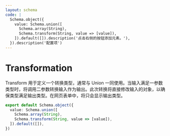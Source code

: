 ```yaml
---
layout: schema
code: |
  Schema.object({
    value: Schema.union([
      Schema.array(String),
      Schema.transform(String, value => [value]),
    ]).default([]).description('点击右侧的按钮添加元素。'),
  }).description('配置项')
---
```


# Transformation

Transform 用于定义一个转换类型，通常与 Union 一同使用。当输入满足一参数类型时，将调用二参数转换输入作为输出。此次转换将直接修改输入的对象，以确保类型满足输出类型。在网页表单中，将只会显示输出类型。

```ts
export default Schema.object({
  value: Schema.union([
    Schema.array(String),
    Schema.transform(String, value => [value]),
  ]).default([]),
})
```
